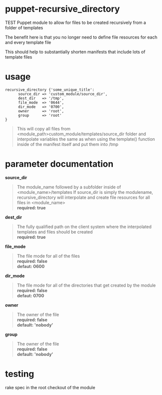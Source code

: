 puppet-recursive_directory
==========================
TEST
Puppet module to allow for files to be created recursively from a folder of templates

The benefit here is that you no longer need to define file resources for each and every template file

This should help to substantially shorten manifests that include lots of template files

usage
=====
```
recursive_directory {'some_unique_title':
      source_dir => 'custom_module/source_dir',
      dest_dir   => '/tmp',
      file_mode  => '0644',
      dir_mode   => '0700',
      owner      => 'root',
      group      => 'root'
}
```
> This will copy all files from <module_path>custom_module/templates/source_dir folder
> and interpolate variables the same as when using the template() function inside of the
> manifest itself and put them into /tmp

parameter documentation
=======================
**source_dir**  

>The module_name followed by a subfolder inside of <module_name>/templates
>If source_dir is simply the modulename, recursive_directory will interpolate and
>create file resources for all files in <module_name>  
>**required: true**
    
**dest_dir**  

>The fully qualified path on the client system where the interpolated templates and files
>should be created  
>**required: true**
    
**file_mode**  

>The file mode for all of the files  
>**required: false**  
>**defaut: 0600**
    
**dir_mode**  

>The file mode for all of the directories that get created by the module
>**required: false**  
>**defaut: 0700**  

**owner**
   
>The owner of the file  
>**required: false**  
>**default: 'nobody'**
    
**group**
   
>The owner of the file  
>**required: false**  
>**default: 'nobody'**

testing
=======

rake spec in the root checkout of the module
